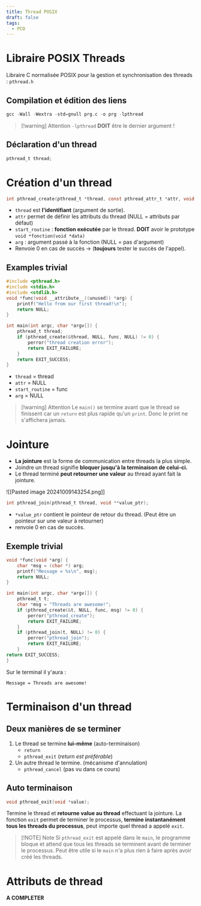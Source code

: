 ```yaml
---
title: Thread POSIX
draft: false
tags:
  - PCO
---
```

# Libraire POSIX Threads

Libraire C normalisée POSIX pour la gestion et synchronisation des threads : `pthread.h`
## Compilation et édition des liens

```c
gcc -Wall -Wextra -std=gnull prg.c -o prg -lpthread
```

> [!warning] Attention
> `-lpthread` **DOIT** être le dernier argument !
## Déclaration d'un thread

```c
pthread_t thread;
```

# Création d'un thread

```c
int pthread_create(pthread_t *thread, const pthread_attr_t *attr, void * (*start_routine) (void *), void *arg);
```

- `thread` est **l'identifiant** (argument de sortie).
- `attr` permet de définir les attributs du thread (NULL = attributs par défaut)
- `start_routine` : **fonction exécutée** par le thread. **DOIT** avoir le prototype `void *fonction(void *data)`
- `arg` : argument passé à la fonction (NULL = pas d'argument)
- Renvoie 0 en cas de succès -> (**toujours** tester le succès de l'appel).
## Examples trivial

```c
#include <pthread.h>
#include <stdio.h>
#include <stdlib.h>
void *func(void __attribute__((unused)) *arg) {
	printf("Hello from our first thread!\n");
	return NULL;
}

int main(int argc, char *argv[]) {
	pthread_t thread;
	if (pthread_create(&thread, NULL, func, NULL) != 0) {
		perror("thread creation error");
		return EXIT_FAILURE;
	}
	return EXIT_SUCCESS;
}
```

- `thread` = thread
- `attr` = NULL
- `start_routine` = func
- `arg` = NULL

> [!warning] Attention
> Le `main()` se termine avant que le thread se finissent car un `return` est plus rapide qu'un `print`.
> Donc le print ne s'affichera jamais.
# Jointure

- **La jointure** est la forme de communication entre threads la plus simple.
- Joindre un thread signifie **bloquer jusqu'à la terminaison de celui-ci.**
- Le thread terminé **peut retourner une valeur** au thread ayant fait la jointure.

![[Pasted image 20241009143254.png]]

```c
int pthread_join(pthread_t thread, void **value_ptr);
```

- `*value_ptr` contient le pointeur de retour du thread. (Peut être un pointeur sur une valeur à retourner) 
- renvoie 0 en cas de succès.
## Exemple trivial

```c
void *func(void *arg) {
	char *msg = (char *) arg;
	printf("Message = %s\n", msg);
	return NULL;
}

int main(int argc, char *argv[]) {
	pthread_t t;
	char *msg = "Threads are awesome!";
	if (pthread_create(&t, NULL, func, msg) != 0) {
		perror("pthread_create");
		return EXIT_FAILURE;
	}
	if (pthread_join(t, NULL) != 0) {
		perror("pthread_join");
		return EXIT_FAILURE;
	}
return EXIT_SUCCESS;
}
```

Sur le terminal il y'aura :

```shell
Message = Threads are awesome!
```
# Terminaison d'un thread
## Deux manières de se terminer

1. Le thread se termine **lui-même** (auto-terminaison)
	- `return`
	- `pthread_exit` (*return est préférable*)
2. Un autre thread le termine. (mécanisme d'annulation)
	- `pthread_cancel` (pas vu dans ce cours)
## Auto terminaison

```c
void pthread_exit(void *value);
```

Termine le thread et **retourne value au thread** effectuant la jointure.
La fonction `exit` permet de terminer le processus, **termine instantanément tous les threads du processus**, peut importe quel thread a appelé `exit`.


> [!NOTE] Note
> Si `pthread_exit` est appelé dans le `main`, le programme bloque et attend que tous les threads se terminent avant de terminer le processus.
> Peut être utile si le `main` n'a plus rien à faire après avoir créé les threads.

# Attributs de thread
**A COMPLETER**
